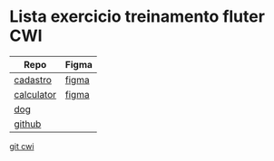 # Lista exercicio treinamento fluter CWI

| Repo                                                                | Figma                                                                                                            |
| ------------------------------------------------------------------- | ---------------------------------------------------------------------------------------------------------------- |
| [cadastro](https://github.com/nicolaskruger/exerecicio001-cadastro) | [figma](<https://www.figma.com/file/Kd2ubKVMcMTegwtcOozs4L/marketplace-app-callmedesigner-(Copy)?node-id=0%3A1>) |
| [calculator](https://github.com/nicolaskruger/calculator_flutter)   | [figma](https://www.figma.com/file/EriNqxl4FvaP5ZoKEBBq5u/ios-11-calculator-rodrigodocarmo?node-id=0%3A2)        |
| [dog](https://github.com/nicolaskruger/flutter_dog_img)             |                                                                                                                  |
| [github](https://github.com/nicolaskruger/flutter_github_profile)   |                                                                                                                  |

[git cwi](https://git.cwi.com.br/juliano.nardon/treinamento-flutter-2021/tree/master)
